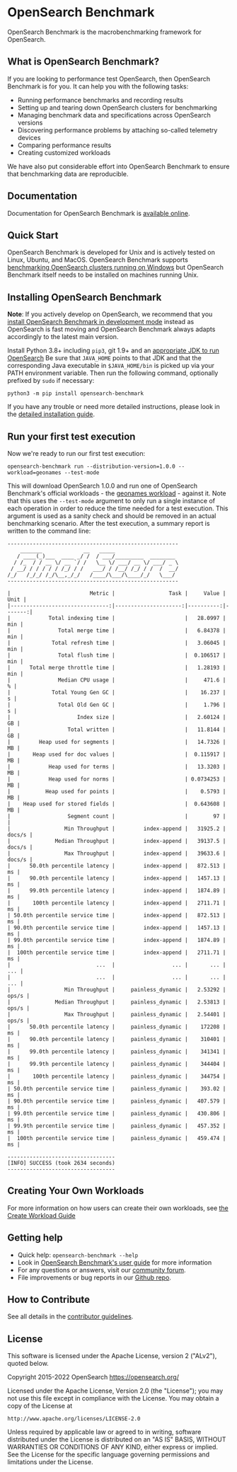 OpenSearch Benchmark
====================

OpenSearch Benchmark is the macrobenchmarking framework for OpenSearch.

What is OpenSearch Benchmark?
-----------------------------

If you are looking to performance test OpenSearch, then OpenSearch Benchmark is for you. It can help you with the following tasks:

* Running performance benchmarks and recording results
* Setting up and tearing down OpenSearch clusters for benchmarking
* Managing benchmark data and specifications across OpenSearch versions
* Discovering performance problems by attaching so-called telemetry devices
* Comparing performance results
* Creating customized workloads

We have also put considerable effort into OpenSearch Benchmark to ensure that benchmarking data are reproducible.

Documentation
-------------

Documentation for OpenSearch Benchmark is [available online](https://opensearch.org/docs/2.7/benchmark/index/).

Quick Start
-----------

OpenSearch Benchmark is developed for Unix and is actively tested on Linux, Ubuntu, and MacOS. OpenSearch Benchmark supports [benchmarking OpenSearch clusters running on Windows](<https://github.com/opensearch-project/OpenSearch-Benchmark/blob/main/DEVELOPER_GUIDE.md>) but OpenSearch Benchmark itself needs to be installed on machines running Unix.

Installing OpenSearch Benchmark
-------------------------------

**Note**: If you actively develop on OpenSearch, we recommend that you [install OpenSearch Benchmark in development mode](<https://github.com/opensearch-project/OpenSearch-Benchmark/blob/main/DEVELOPER_GUIDE.md>) instead as OpenSearch is fast moving and OpenSearch Benchmark always adapts accordingly to the latest main version.

Install Python 3.8+ including ``pip3``, git 1.9+ and an [appropriate JDK to run OpenSearch](<https://github.com/opensearch-project/OpenSearch-Benchmark/blob/main/DEVELOPER_GUIDE.md>) Be sure that ``JAVA_HOME`` points to that JDK and that the corresponding Java executable in ``$JAVA_HOME/bin`` is picked up via your PATH environment variable. Then run the following command, optionally prefixed by ``sudo`` if necessary:

    python3 -m pip install opensearch-benchmark


If you have any trouble or need more detailed instructions, please look in the [detailed installation guide](<https://github.com/opensearch-project/OpenSearch-Benchmark/blob/main/DEVELOPER_GUIDE.md>).

Run your first test execution
-----------------------------

Now we're ready to run our first test execution:

    opensearch-benchmark run --distribution-version=1.0.0 --workload=geonames --test-mode

This will download OpenSearch 1.0.0 and run one of OpenSearch Benchmark's official workloads - the [geonames workload](<https://github.com/opensearch-project/opensearch-benchmark-workloads/tree/main/geonames>) - against it.
Note that this uses the `--test-mode` argument to only run a single instance of each operation in order to reduce the time needed for a test execution. This argument is used as a sanity check and should be removed in an actual benchmarking scenario.
After the test execution, a summary report is written to the command line:

    ------------------------------------------------------
        _______             __   _____
       / ____(_)___  ____ _/ /  / ___/_________  ________
      / /_  / / __ \/ __ `/ /   \__ \/ ___/ __ \/ ___/ _ \
     / __/ / / / / / /_/ / /   ___/ / /__/ /_/ / /  /  __/
    /_/   /_/_/ /_/\__,_/_/   /____/\___/\____/_/   \___/
    ------------------------------------------------------

    |                         Metric |                 Task |     Value |   Unit |
    |-------------------------------:|---------------------:|----------:|-------:|
    |            Total indexing time |                      |   28.0997 |    min |
    |               Total merge time |                      |   6.84378 |    min |
    |             Total refresh time |                      |   3.06045 |    min |
    |               Total flush time |                      |  0.106517 |    min |
    |      Total merge throttle time |                      |   1.28193 |    min |
    |               Median CPU usage |                      |     471.6 |      % |
    |             Total Young Gen GC |                      |    16.237 |      s |
    |               Total Old Gen GC |                      |     1.796 |      s |
    |                     Index size |                      |   2.60124 |     GB |
    |                  Total written |                      |   11.8144 |     GB |
    |         Heap used for segments |                      |   14.7326 |     MB |
    |       Heap used for doc values |                      |  0.115917 |     MB |
    |            Heap used for terms |                      |   13.3203 |     MB |
    |            Heap used for norms |                      | 0.0734253 |     MB |
    |           Heap used for points |                      |    0.5793 |     MB |
    |    Heap used for stored fields |                      |  0.643608 |     MB |
    |                  Segment count |                      |        97 |        |
    |                 Min Throughput |         index-append |   31925.2 | docs/s |
    |              Median Throughput |         index-append |   39137.5 | docs/s |
    |                 Max Throughput |         index-append |   39633.6 | docs/s |
    |      50.0th percentile latency |         index-append |   872.513 |     ms |
    |      90.0th percentile latency |         index-append |   1457.13 |     ms |
    |      99.0th percentile latency |         index-append |   1874.89 |     ms |
    |       100th percentile latency |         index-append |   2711.71 |     ms |
    | 50.0th percentile service time |         index-append |   872.513 |     ms |
    | 90.0th percentile service time |         index-append |   1457.13 |     ms |
    | 99.0th percentile service time |         index-append |   1874.89 |     ms |
    |  100th percentile service time |         index-append |   2711.71 |     ms |
    |                           ...  |                  ... |       ... |    ... |
    |                           ...  |                  ... |       ... |    ... |
    |                 Min Throughput |     painless_dynamic |   2.53292 |  ops/s |
    |              Median Throughput |     painless_dynamic |   2.53813 |  ops/s |
    |                 Max Throughput |     painless_dynamic |   2.54401 |  ops/s |
    |      50.0th percentile latency |     painless_dynamic |    172208 |     ms |
    |      90.0th percentile latency |     painless_dynamic |    310401 |     ms |
    |      99.0th percentile latency |     painless_dynamic |    341341 |     ms |
    |      99.9th percentile latency |     painless_dynamic |    344404 |     ms |
    |       100th percentile latency |     painless_dynamic |    344754 |     ms |
    | 50.0th percentile service time |     painless_dynamic |    393.02 |     ms |
    | 90.0th percentile service time |     painless_dynamic |   407.579 |     ms |
    | 99.0th percentile service time |     painless_dynamic |   430.806 |     ms |
    | 99.9th percentile service time |     painless_dynamic |   457.352 |     ms |
    |  100th percentile service time |     painless_dynamic |   459.474 |     ms |

    ----------------------------------
    [INFO] SUCCESS (took 2634 seconds)
    ----------------------------------

Creating Your Own Workloads
---------------------------
For more information on how users can create their own workloads, see [the Create Workload Guide](https://github.com/opensearch-project/opensearch-benchmark/blob/main/CREATE_WORKLOAD_GUIDE.md)

Getting help
------------

* Quick help: ``opensearch-benchmark --help``
* Look in [OpenSearch Benchmark's user guide](<https://github.com/opensearch-project/OpenSearch-Benchmark/blob/main/DEVELOPER_GUIDE.md>) for more information
* For any questions or answers, visit our [community forum](<https://discuss.opendistrocommunity.dev/>).
* File improvements or bug reports in our [Github repo](<https://github.com/opensearch-project/OpenSearch-Benchmark/issues>).

How to Contribute
-----------------

See all details in the [contributor guidelines](<https://github.com/opensearch-project/OpenSearch-Benchmark/blob/main/CONTRIBUTING.md>).

License
-------

This software is licensed under the Apache License, version 2 ("ALv2"), quoted below.

Copyright 2015-2022 OpenSearch <https://opensearch.org/>

Licensed under the Apache License, Version 2.0 (the "License"); you may not
use this file except in compliance with the License. You may obtain a copy of
the License at

    http://www.apache.org/licenses/LICENSE-2.0

Unless required by applicable law or agreed to in writing, software
distributed under the License is distributed on an "AS IS" BASIS, WITHOUT
WARRANTIES OR CONDITIONS OF ANY KIND, either express or implied. See the
License for the specific language governing permissions and limitations under
the License.